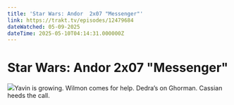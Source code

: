 ```yaml
---
title: 'Star Wars: Andor  2x07 "Messenger"' 
link: https://trakt.tv/episodes/12479684
dateWatched: 05-09-2025
dateTime: 2025-05-10T04:14:31.000000Z
---
```

# Star Wars: Andor  2x07 "Messenger"

![](https://walter-r2.trakt.tv/images/episodes/012/479/684/screenshots/thumb/d969f38d05.jpg)Yavin is growing. Wilmon comes for help. Dedra’s on Ghorman. Cassian heeds the call.